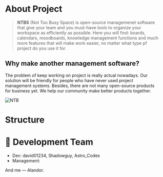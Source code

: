# About Project

> **NTBS** (Not Too Busy Space) is open-source managemenet software that give your team and you must-have tools to organize your workspace as efficiently as possible. Here you will find: boards, calendars, moodboards, knowledge management functions and much more features that will make work easier, no matter what type pf project do you use it for.

## Why make another management software?

The problem of keep working on project is really actual nowadays. Our solution will be friendly for people who have never used project management systems. Besides, there are not many open-source products for business yet. We help our community make better products together.

![NTB](https://github.com/GDSoftworks/NTBspace/raw/main/NTB.png)

# Structure 

# 👥 Development Team

* Dev: david01234, Shadowguy, Astro_Codes
* Management:

And me — Alandor.
